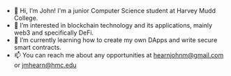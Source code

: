 - 👋 Hi, I’m John! I'm a junior Computer Science student at Harvey Mudd College.
- 👀 I’m interested in blockchain technology and its applications, mainly web3 and specifically DeFi.
- 🌱 I’m currently learning how to create my own DApps and write secure smart contracts.
- 📫 You can reach me about any opportunities at hearnjohnm@gmail.com or jmhearn@hmc.edu

<!---
hearnjohn/hearnjohn is a ✨ special ✨ repository because its `README.md` (this file) appears on your GitHub profile.
You can click the Preview link to take a look at your changes.
--->
